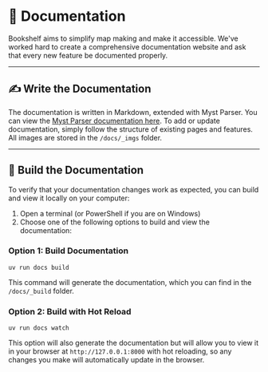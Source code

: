 # 📝 Documentation

Bookshelf aims to simplify map making and make it accessible. We've worked hard to create a comprehensive documentation website and ask that every new feature be documented properly.

---

## ✍️ Write the Documentation

The documentation is written in Markdown, extended with Myst Parser. You can view the [Myst Parser documentation here](https://myst-parser.readthedocs.io/en/latest/intro.html). To add or update documentation, simply follow the structure of existing pages and features. All images are stored in the `/docs/_imgs` folder.

---

## 🔨 Build the Documentation

To verify that your documentation changes work as expected, you can build and view it locally on your computer:

1. Open a terminal (or PowerShell if you are on Windows)
2. Choose one of the following options to build and view the documentation:

### Option 1: Build Documentation

```shell
uv run docs build
```

This command will generate the documentation, which you can find in the `/docs/_build` folder.

### Option 2: Build with Hot Reload

```shell
uv run docs watch
```

This option will also generate the documentation but will allow you to view it in your browser at `http://127.0.0.1:8000` with hot reloading, so any changes you make will automatically update in the browser.
